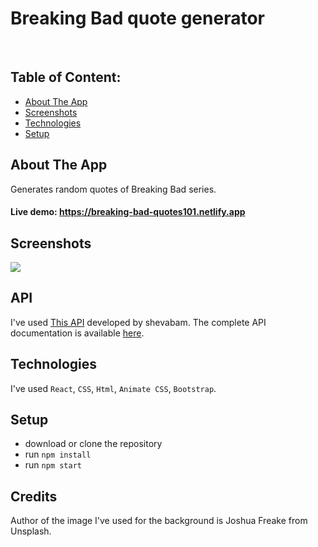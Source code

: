 <h1>Breaking Bad quote generator</h1>
<br>

## Table of Content:

- [About The App](#about-the-app)
- [Screenshots](#screenshots)
- [Technologies](#technologies)
- [Setup](#setup)

## About The App
Generates random quotes of Breaking Bad series.
<h4>Live demo: <a href='https://breaking-bad-quotes101.netlify.app'>https://breaking-bad-quotes101.netlify.app</a></h4>

## Screenshots
<p>
 <img src='https://github.com/ZvonimirZlo/breaking-bad-quote-generator/assets/104101182/34da1ec6-907b-4e55-9d7f-349743e70962'>
</p>

## API
I've used <a href='https://breakingbadquotes.xyz'>This API</a> developed by shevabam. The complete API documentation is available <a href='https://github.com/shevabam/breaking-bad-quotes'>here</a>.

## Technologies
I've used `React`, `CSS`, `Html`, `Animate CSS`, `Bootstrap`.

## Setup
- download or clone the repository
- run `npm install`
- run `npm start`


## Credits
Author of the image I've used for the background is Joshua Freake from Unsplash.


